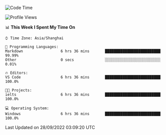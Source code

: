 <!--START_SECTION:waka-->
![Code Time](http://img.shields.io/badge/Code%20Time-202%20hrs%2049%20mins-blue)

![Profile Views](http://img.shields.io/badge/Profile%20Views-0-blue)

📊 **This Week I Spent My Time On** 

```text
⌚︎ Time Zone: Asia/Shanghai

💬 Programming Languages: 
Markdown                 6 hrs 36 mins       █████████████████████████   99.99% 
Other                    0 secs              ░░░░░░░░░░░░░░░░░░░░░░░░░   0.01%

🔥 Editors: 
VS Code                  6 hrs 36 mins       █████████████████████████   100.0%

🐱‍💻 Projects: 
ielts                    6 hrs 36 mins       █████████████████████████   100.0%

💻 Operating System: 
Windows                  6 hrs 36 mins       █████████████████████████   100.0%

```


 Last Updated on 28/09/2022 03:09:20 UTC
<!--END_SECTION:waka-->